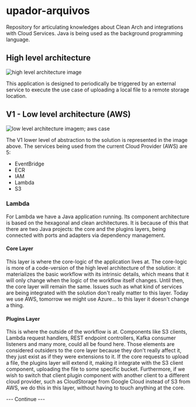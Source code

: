 # upador-arquivos
Repository for articulating knowledges about Clean Arch and integrations with Cloud Services. Java is being used as the background programming language.

## High level architecture

![high level architecture image](https://raw.githubusercontent.com/julucinho/upador-arquivos/main/Desenhos/upadorArquivoDesenho-Arquitetura%20alto%20n%C3%ADvel.drawio.png)

This application is designed to periodically be triggered by an external service to execute the use case of uploading a local file to a remote storage location. 

## V1 - Low level architecture (AWS)
![low level architecture imagem; aws case](https://raw.githubusercontent.com/julucinho/upador-arquivos/main/Desenhos/upadorArquivoDesenho-Arquitetura%20baixo%20n%C3%ADvel.drawio.png)

The V1 lower level of abstraction to the solution is represented in the image above. The services being used from the current Cloud Provider (AWS) are 5:
- EventBridge
- ECR
- IAM
- Lambda
- S3

### Lambda
For Lambda we have a Java application running. Its component architecture is based on the hexagonal and clean architectures. It is because of this that there are two Java projects: the core and the plugins layers, being connected with ports and adapters via dependency management.

#### Core Layer
This layer is where the core-logic of the application lives at. The core-logic is more of a code-version of the high level architecture of the solution: it materializes the basic workflow with its intrinsic details, which means that it will only change when the logic of the workflow itself changes. Until then, the core layer will remain the same. Issues such as what kind of services are being integrated with the solution don't really matter to this layer. Today we use AWS, tomorrow we might use Azure... to this layer it doesn't change a thing. 

#### Plugins Layer
This is where the outside of the workflow is at. Components like S3 clients, Lambda request handlers, REST endpoint controllers, Kafka consumer listeners and many more, could all be found here. Those elements are considered outsiders to the core layer because they don't really affect it, they just exist as if they were extensions to it. If the core requests to upload a file, the plugins layer will extend it, making it integrate with the S3 client component, uploading the file to some specific bucket. Furthermore, if we wish to switch that client plugin component with another client to a different cloud provider, such as CloudStorage from Google Cloud instead of S3 from AWS, we do this in this layer, without having to touch anything at the core.

--- Continue ---
